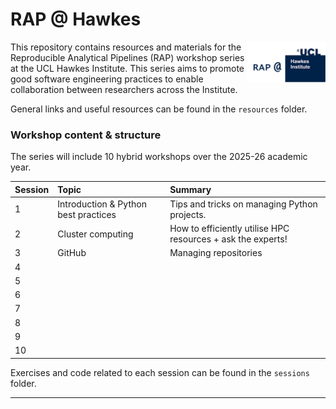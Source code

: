 # RAP @ Hawkes

<img src="files/readme_logo.png" alt="text that reads 'RAP @' next to the UCL Hawkes logo" width="25%" align="right" />

This repository contains resources and materials for the Reproducible Analytical Pipelines (RAP) workshop series at the UCL Hawkes Institute. This series aims to promote good software engineering practices to enable collaboration between researchers across the Institute.

General links and useful resources can be found in the `resources` folder.

### **Workshop content & structure**
The series will include 10 hybrid workshops over the 2025-26 academic year.

| Session | Topic | Summary |
| :--- | :--- | :--- |
| 1 | Introduction & Python best practices | Tips and tricks on managing Python projects. |
| 2 | Cluster computing | How to efficiently utilise HPC resources + ask the experts! |
| 3 | GitHub | Managing repositories |
| 4 | | |
| 5 | | |
| 6 | | |
| 7 | | |
| 8 | | |
| 9 | | |
| 10 | | |


Exercises and code related to each session can be found in the `sessions` folder.

---
